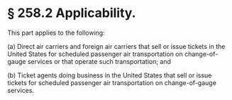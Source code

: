 # § 258.2   Applicability.

This part applies to the following:


(a) Direct air carriers and foreign air carriers that sell or issue tickets in the United States for scheduled passenger air transportation on change-of-gauge services or that operate such transportation; and 


(b) Ticket agents doing business in the United States that sell or issue tickets for scheduled passenger air transportation on change-of-gauge services.




